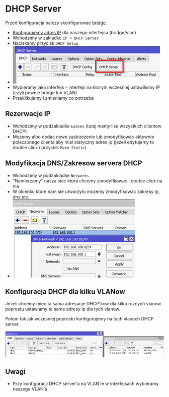 # DHCP Server
Przed konfiguracja nalezy skonfigurowac [bridge](/mikrotik/Bridge.md).

- [Konfigurujemy adres IP](/mikrotik/Addressess.md) dla naszego interfejsu (bridge/vlan)
- Wchodzimy w zakladke `IP > DHCP Server`
- Naciskamy przycisk `DHCP Setup`
- ![](/images/dhcp_server_setup_btn.png)
- Wybieramy jako interfejs - interfejs na ktorym wczesniej ustawilismy IP (czyli pewnie bridge lub VLAN)
- Przeklikujemy i zmieniamy co potrzeba

## Rezerwacje IP
- Wchodzimy w podzakladke `Leases` (tutaj mamy lise wszystkich clientow DHCP)
- Mozemy albo dodac nowe zastrzezenie lub zmodyfikowac aktywnie polaczonego clienta aby mial statyczny adres ip (jezeli edytujemy to double click i przycisk `Make Static`)

## Modyfikacja DNS/Zakresow servera DHCP
- Wchodzimy w podzakladke `Networks`
- "Namierzamy" nasza siec ktora chcemy zmodyfikowac i double click na nia
- W okienku ktore nam sie utworzylo mozemy zmodyfikowac zakresy ip, dns etc.
- ![](/images/dhcp_server_modify_networks.png)

## Konfiguracja DHCP dla kilku VLANow
Jezeli chcemy miec ta sama adresacje DHCP'kow dla kilku roznych vlanow poprostu ustawiamy te same adresy ip dla tych vlanow.

Potem tak jak wczesniej poprostu konfigurujemy na tych vlanach DHCP server.

![](/images/dhcp_multiple_vlans.png)

## Uwagi
- Przy konfiguracji DHCP server'a na VLAN'ie w interfejsach wybieramy naszego VLAN'a